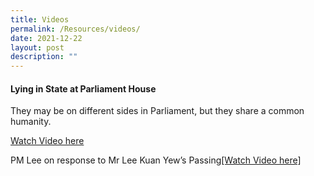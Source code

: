 ```yaml
---
title: Videos
permalink: /Resources/videos/
date: 2021-12-22
layout: post
description: ""
---
```

#### Lying in State at Parliament House

They may be on different sides in Parliament, but they share a common humanity.

[Watch Video here](https://youtu.be/0MbAwvoch64)


PM Lee on response to Mr Lee Kuan Yew’s Passing[[Watch Video here]](https://safe.menlosecurity.com/https://youtu.be/WZAjEEWIEGI)